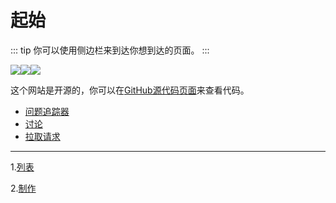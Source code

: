 # 起始
::: tip
你可以使用侧边栏来到达你想到达的页面。
:::

<div>
        <a href="github.com/leonmmcoset/"><img src="https://img.shields.io/badge/Author-LeonMMcoset-blue"></a><a href="vitepress.dev/"><img src="https://img.shields.io/badge/Powered_By-Vitepress-green"></a><a href="pages.github.com/"><img src="https://img.shields.io/badge/Deploy_By-Github_Pages-orange"></a>
</div>

这个网站是开源的，你可以在[GitHub源代码页面](https://github.com/leonmmcoset/vitepress)来查看代码。

- [问题追踪器](https://github.com/leonmmcoset/vitepress/issues)
- [讨论](https://github.com/Leonmmcoset/vitepress/discussions)
- [拉取请求](https://github.com/Leonmmcoset/vitepress/pulls)

---

1.[列表](https://leonmmcoset.github.io/vitepress/liststart.html)

2.[制作](https://leonmmcoset.github.io/vitepress/made/start.html)
<script src="https://giscus.app/client.js"
        data-repo="Leonmmcoset/vitepress"
        data-repo-id="R_kgDOMTSP1w"
        data-category="General"
        data-category-id="DIC_kwDOMTSP184CgvyH"
        data-mapping="pathname"
        data-strict="0"
        data-reactions-enabled="1"
        data-emit-metadata="0"
        data-input-position="top"
        data-theme="preferred_color_scheme"
        data-lang="zh-CN"
        crossorigin="anonymous"
        async>
</script>
